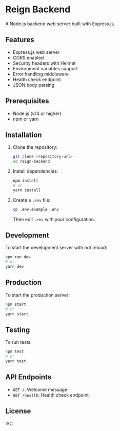 # Reign Backend

A Node.js backend web server built with Express.js.

## Features

- Express.js web server
- CORS enabled
- Security headers with Helmet
- Environment variables support
- Error handling middleware
- Health check endpoint
- JSON body parsing

## Prerequisites

- Node.js (v14 or higher)
- npm or yarn

## Installation

1. Clone the repository:
   ```bash
   git clone <repository-url>
   cd reign-backend
   ```

2. Install dependencies:
   ```bash
   npm install
   # or
   yarn install
   ```

3. Create a `.env` file:
   ```bash
   cp .env.example .env
   ```
   Then edit `.env` with your configuration.

## Development

To start the development server with hot reload:

```bash
npm run dev
# or
yarn dev
```

## Production

To start the production server:

```bash
npm start
# or
yarn start
```

## Testing

To run tests:

```bash
npm test
# or
yarn test
```

## API Endpoints

- `GET /`: Welcome message
- `GET /health`: Health check endpoint

## License

ISC 